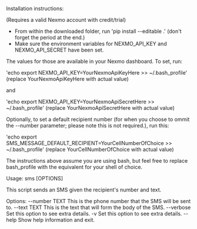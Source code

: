 Installation instructions:

(Requires a valid Nexmo account with credit/trial)

- From within the downloaded folder, run 'pip install --editable .' (don't forget the period at the end.)
- Make sure the environment variables for NEXMO_API_KEY and NEXMO_API_SECRET have been set.

The values for those are available in your Nexmo dashboard. To set, run:

 'echo export NEXMO_API_KEY=YourNexmoApiKeyHere >> ~/.bash_profile' (replace YourNexmoApiKeyHere with actual value)

 and 

 'echo export NEXMO_API_KEY=YourNexmoApiSecretHere >> ~/.bash_profile' (replace YourNexmoApiSecretHere with actual value)

Optionally, to set a default recipient number (for when you choose to ommit the --number parameter; please note this is not required.), run this:

 'echo export SMS_MESSAGE_DEFAULT_RECIPIENT=YourCellNumberOfChoice >> ~/.bash_profile' (replace YourCellNumberOfChoice with actual value)


The instructions above assume you are using bash, but feel free to replace bash_profile with the equivalent for your shell of choice.

Usage: sms [OPTIONS]

  This script sends an SMS given the recipient's number and text.

Options:
  --number TEXT  This is the phone number that the SMS will be sent to.
  --text TEXT    This is the text that will form the body of the SMS.
  --verbose      Set this option to see extra details.
  -v             Set this option to see extra details.
  --help         Show help information and exit.